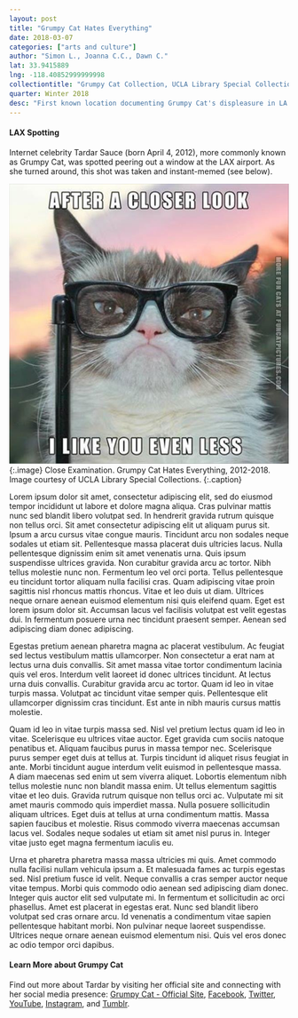 ```yaml
---
layout: post
title: "Grumpy Cat Hates Everything"
date: 2018-03-07
categories: ["arts and culture"]
author: "Simon L., Joanna C.C., Dawn C."
lat: 33.9415889
lng: -118.40852999999998
collectiontitle: "Grumpy Cat Collection, UCLA Library Special Collections"
quarter: Winter 2018
desc: "First known location documenting Grumpy Cat's displeasure in LA."
---
```

#### LAX Spotting
Internet celebrity Tardar Sauce (born April 4, 2012), more commonly known as Grumpy Cat, was spotted peering out a window at the LAX airport. As she turned around, this shot was taken and instant-memed (see below). 

![Photograph of Grumpy Cat with fake magnifying eyeglasses.](images/grumpy.jpg)
   {:.image}
Close Examination. Grumpy Cat Hates Everything, 2012-2018. Image courtesy of UCLA Library Special Collections.
   {:.caption}
   
Lorem ipsum dolor sit amet, consectetur adipiscing elit, sed do eiusmod tempor incididunt ut labore et dolore magna aliqua. Cras pulvinar mattis nunc sed blandit libero volutpat sed. In hendrerit gravida rutrum quisque non tellus orci. Sit amet consectetur adipiscing elit ut aliquam purus sit. Ipsum a arcu cursus vitae congue mauris. Tincidunt arcu non sodales neque sodales ut etiam sit. Pellentesque massa placerat duis ultricies lacus. Nulla pellentesque dignissim enim sit amet venenatis urna. Quis ipsum suspendisse ultrices gravida. Non curabitur gravida arcu ac tortor. Nibh tellus molestie nunc non. Fermentum leo vel orci porta. Tellus pellentesque eu tincidunt tortor aliquam nulla facilisi cras. Quam adipiscing vitae proin sagittis nisl rhoncus mattis rhoncus. Vitae et leo duis ut diam. Ultrices neque ornare aenean euismod elementum nisi quis eleifend quam. Eget est lorem ipsum dolor sit. Accumsan lacus vel facilisis volutpat est velit egestas dui. In fermentum posuere urna nec tincidunt praesent semper. Aenean sed adipiscing diam donec adipiscing.

Egestas pretium aenean pharetra magna ac placerat vestibulum. Ac feugiat sed lectus vestibulum mattis ullamcorper. Non consectetur a erat nam at lectus urna duis convallis. Sit amet massa vitae tortor condimentum lacinia quis vel eros. Interdum velit laoreet id donec ultrices tincidunt. At lectus urna duis convallis. Curabitur gravida arcu ac tortor. Quam id leo in vitae turpis massa. Volutpat ac tincidunt vitae semper quis. Pellentesque elit ullamcorper dignissim cras tincidunt. Est ante in nibh mauris cursus mattis molestie.

Quam id leo in vitae turpis massa sed. Nisl vel pretium lectus quam id leo in vitae. Scelerisque eu ultrices vitae auctor. Eget gravida cum sociis natoque penatibus et. Aliquam faucibus purus in massa tempor nec. Scelerisque purus semper eget duis at tellus at. Turpis tincidunt id aliquet risus feugiat in ante. Morbi tincidunt augue interdum velit euismod in pellentesque massa. A diam maecenas sed enim ut sem viverra aliquet. Lobortis elementum nibh tellus molestie nunc non blandit massa enim. Ut tellus elementum sagittis vitae et leo duis. Gravida rutrum quisque non tellus orci ac. Vulputate mi sit amet mauris commodo quis imperdiet massa. Nulla posuere sollicitudin aliquam ultrices. Eget duis at tellus at urna condimentum mattis. Massa sapien faucibus et molestie. Risus commodo viverra maecenas accumsan lacus vel. Sodales neque sodales ut etiam sit amet nisl purus in. Integer vitae justo eget magna fermentum iaculis eu.

Urna et pharetra pharetra massa massa ultricies mi quis. Amet commodo nulla facilisi nullam vehicula ipsum a. Et malesuada fames ac turpis egestas sed. Nisl pretium fusce id velit. Neque convallis a cras semper auctor neque vitae tempus. Morbi quis commodo odio aenean sed adipiscing diam donec. Integer quis auctor elit sed vulputate mi. In fermentum et sollicitudin ac orci phasellus. Amet est placerat in egestas erat. Nunc sed blandit libero volutpat sed cras ornare arcu. Id venenatis a condimentum vitae sapien pellentesque habitant morbi. Non pulvinar neque laoreet suspendisse. Ultrices neque ornare aenean euismod elementum nisi. Quis vel eros donec ac odio tempor orci dapibus.
   
#### Learn More about Grumpy Cat
Find out more about Tardar by visiting her official site and connecting with her social media presence: [Grumpy Cat - Official Site](https://www.grumpycats.com/), [Facebook](http://facebook.com/theofficialgrumpycat), [Twitter](http://twitter.com/realgrumpycat), [YouTube](https://youtu.be/INscMGmhmX4), [Instagram](http://instagram.com/realgrumpycat), and [Tumblr](http://tumblr.com/realgrumpycat).

